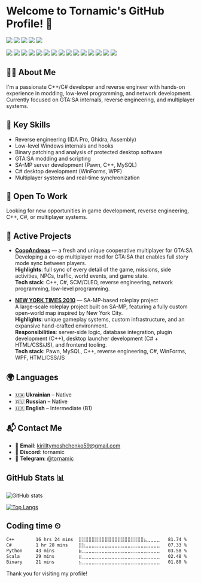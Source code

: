 # Welcome to Tornamic's GitHub Profile! 👋

<p>
  <a href="https://docs.microsoft.com/en-us/dotnet/csharp/"><img src="https://img.shields.io/badge/C%23-239120?style=for-the-badge&logo=c-sharp&logoColor=white"></a>
  <a href="https://isocpp.org/"><img src="https://img.shields.io/badge/C%2B%2B-00599C?style=for-the-badge&logo=c%2B%2B&logoColor=white"></a>
  <a href="https://en.wikipedia.org/wiki/C_(programming_language)"><img src="https://img.shields.io/badge/C-A8B9CC?style=for-the-badge&logo=c&logoColor=white"></a>
  <a href="https://en.wikipedia.org/wiki/Assembly_language"><img src="https://img.shields.io/badge/Assembly-525252?style=for-the-badge&logoColor=white"></a>
  <a href="https://www.lua.org/"><img src="https://img.shields.io/badge/Lua-2C2D72?style=for-the-badge&logo=lua&logoColor=white"></a>
  
</p>

<p>
  <a href="https://code.visualstudio.com/"><img src="https://img.shields.io/badge/VSCode-007ACC?style=for-the-badge&logo=visual-studio-code&logoColor=white"></a>
  <a href="https://visualstudio.microsoft.com/"><img src="https://img.shields.io/badge/Visual%20Studio-5C2D91?style=for-the-badge&logo=visual-studio&logoColor=white"></a>
  <a href="https://notepad-plus-plus.org/"><img src="https://img.shields.io/badge/Notepad++-90E59A?style=for-the-badge&logo=notepadplusplus&logoColor=black"></a>
  <a href="https://hex-rays.com/ida-pro/"><img src="https://img.shields.io/badge/IDA%20Pro-283346?style=for-the-badge&logoColor=white"></a>
  <a href="https://ghidra-sre.org/"><img src="https://img.shields.io/badge/Ghidra-FC0000?style=for-the-badge&logoColor=white"></a>
  <a href="https://cheatengine.org/"><img src="https://img.shields.io/badge/Cheat%20Engine-000000?style=for-the-badge&logoColor=white"></a> 
  <a href="https://git-scm.com/"><img src="https://img.shields.io/badge/Git-F05032?style=for-the-badge&logo=git&logoColor=white"></a>
  <a href="https://github.com/"><img src="https://img.shields.io/badge/GitHub-181717?style=for-the-badge&logo=github&logoColor=white"></a>
  <a href="https://www.microsoft.com/en-us/windows/"><img src="https://img.shields.io/badge/Windows-0078D6?style=for-the-badge&logo=windows&logoColor=white"></a>
  <a href="https://www.linux.org/"><img src="https://img.shields.io/badge/Linux-FCC624?style=for-the-badge&logo=linux&logoColor=black"></a>
  <a href="https://www.debian.org/"><img src="https://img.shields.io/badge/Debian-A81D33?style=for-the-badge&logo=debian&logoColor=white"></a>
  <a href="https://docs.microsoft.com/en-us/powershell/"><img src="https://img.shields.io/badge/PowerShell-5391FE?style=for-the-badge&logo=powershell&logoColor=white"></a>
  <a href="https://www.markdownguide.org/"><img src="https://img.shields.io/badge/Markdown-000000?style=for-the-badge&logo=markdown&logoColor=white"></a>
  <a href="https://en.wikipedia.org/wiki/Batch_file"><img src="https://img.shields.io/badge/Batch-4D4D4D?style=for-the-badge&logo=windows-terminal&logoColor=white"></a>
  <a href="https://www.w3schools.com/sql/"><img src="https://img.shields.io/badge/SQL-4479A1?style=for-the-badge&logo=sql&logoColor=white"></a>
</p>
</p>

## 👨‍💻 About Me

I'm a passionate C++/C# developer and reverse engineer with hands-on experience in modding, low-level programming, and network development.  
Currently focused on GTA:SA internals, reverse engineering, and multiplayer systems.

## 🧠 Key Skills

- Reverse engineering (IDA Pro, Ghidra, Assembly)  
- Low-level Windows internals and hooks  
- Binary patching and analysis of protected desktop software  
- GTA:SA modding and scripting  
- SA-MP server development (Pawn, C++, MySQL)  
- C# desktop development (WinForms, WPF)  
- Multiplayer systems and real-time synchronization

## 🤝 Open To Work

Looking for new opportunities in game development, reverse engineering, C++, C#, or multiplayer systems.

## 🔧 Active Projects

- **[CoopAndreas](https://github.com/Tornamic/CoopAndreas)** — a fresh and unique cooperative multiplayer for GTA:SA  
  Developing a co-op multiplayer mod for GTA:SA that enables full story mode sync between players.  
  **Highlights**: full sync of every detail of the game, missions, side activities, NPCs, traffic, world events, and game state.  
  **Tech stack**: C++, C#, SCM/CLEO, reverse engineering, network programming, low-level programming.

- **[NEW YORK TIMES 2010](https://newyork-gta.online/)** — SA-MP-based roleplay project  
  A large-scale roleplay project built on SA-MP, featuring a fully custom open-world map inspired by New York City.  
  **Highlights**: unique gameplay systems, custom infrastructure, and an expansive hand-crafted environment.  
  **Responsibilities**: server-side logic, database integration, plugin development (C++), desktop launcher development (C# + HTML/CSS/JS), and frontend tooling.  
  **Tech stack**: Pawn, MySQL, C++, reverse engineering, C#, WinForms, WPF, HTML/CSS/JS

## 🌍 Languages

- 🇺🇦 **Ukrainian** – Native  
- 🇷🇺 **Russian** – Native  
- 🇺🇸 **English** – Intermediate (B1)  

## 📬 Contact Me

- 📧 **Email**: [kirilltymoshchenko59@gmail.com](mailto:kirilltymoshchenko59@gmail.com)  
- 💬 **Discord**: tornamic  
- 📱 **Telegram**: [@tornamic](https://t.me/tornamic)

## GitHub Stats 📊

![GitHub stats](https://github-readme-stats.vercel.app/api?username=Tornamic&show_icons=true&theme=dark)

[![Top Langs](https://github-readme-stats.vercel.app/api/top-langs/?username=Tornamic&theme=dark)](https://github.com/anuraghazra/github-readme-stats)

## Coding time ⏲

<!--START_SECTION:waka-->

```txt
C++        16 hrs 24 mins  ⣿⣿⣿⣿⣿⣿⣿⣿⣿⣿⣿⣿⣿⣿⣿⣿⣿⣿⣿⣿⣦⣀⣀⣀⣀   81.74 %
C#         1 hr 28 mins    ⣿⣷⣀⣀⣀⣀⣀⣀⣀⣀⣀⣀⣀⣀⣀⣀⣀⣀⣀⣀⣀⣀⣀⣀⣀   07.33 %
Python     43 mins         ⣷⣀⣀⣀⣀⣀⣀⣀⣀⣀⣀⣀⣀⣀⣀⣀⣀⣀⣀⣀⣀⣀⣀⣀⣀   03.58 %
Scala      29 mins         ⣶⣀⣀⣀⣀⣀⣀⣀⣀⣀⣀⣀⣀⣀⣀⣀⣀⣀⣀⣀⣀⣀⣀⣀⣀   02.48 %
Binary     21 mins         ⣦⣀⣀⣀⣀⣀⣀⣀⣀⣀⣀⣀⣀⣀⣀⣀⣀⣀⣀⣀⣀⣀⣀⣀⣀   01.80 %
```

<!--END_SECTION:waka-->

Thank you for visiting my profile!
